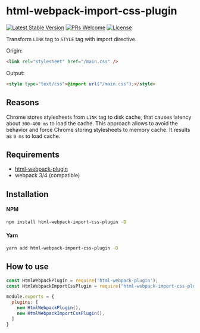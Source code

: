 # html-webpack-import-css-plugin
[![Latest Stable Version](https://img.shields.io/npm/v/html-webpack-import-css-plugin.svg?style=flat-square)](https://opensource.org/licenses/mit-license.php)
[![PRs Welcome](https://img.shields.io/badge/PRs-welcome-brightgreen.svg?style=flat-square)](https://github.com/izonder/html-webpack-import-css-plugin/pulls)
[![License](https://img.shields.io/npm/l/html-webpack-import-css-plugin.svg?style=flat-square)](https://badge.fury.io/js/html-webpack-import-css-plugin)

Transform `LINK` tag to `STYLE` tag with import directive.

Origin:
```html
<link rel="stylesheet" href="/main.css" />
```

Output:
```html
<style type="text/css">@import url("/main.css");</style>
```

## Reasons
Chrome stores stylesheets from `LINK` tag to disk cache, that causes latency about `300-400 ms` to load the cache. This approach allows to avoid the behavior and force Chrome storing stylesheets to memory cache. It results as `0 ms` to load cache.

## Requirements

* [html-webpack-plugin](https://github.com/jantimon/html-webpack-plugin)
* webpack 3/4 (compatible)

## Installation
#### NPM
```bash
npm install html-webpack-import-css-plugin -D
```
#### Yarn
```bash
yarn add html-webpack-import-css-plugin -D
```

## How to use
```js
const HtmlWebpackPlugin = require('html-webpack-plugin');
const HtmlWebpackImportCssPlugin = require("html-webpack-import-css-plugin");

module.exports = {
  plugins: [
    new HtmlWebpackPlugin(),
    new HtmlWebpackImportCssPlugin(),
  ]
}
```
